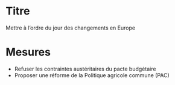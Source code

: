 # Titre

Mettre à l’ordre du jour des changements en Europe

# Mesures

* Refuser les contraintes austéritaires du pacte budgétaire
* Proposer une réforme de la Politique agricole commune (PAC)